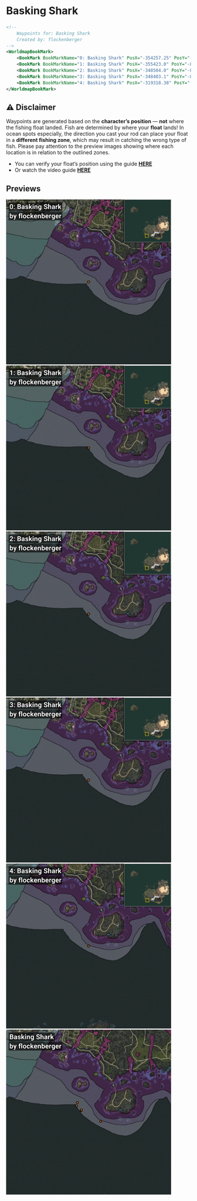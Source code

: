 # Basking Shark
```xml
<!--
    Waypoints for: Basking Shark
    Created by: flockenberger
-->
<WorldmapBookMark>
    <BookMark BookMarkName="0: Basking Shark" PosX="-354257.25" PosY="-8067.202" PosZ="-659602.6" />
    <BookMark BookMarkName="1: Basking Shark" PosX="-355423.0" PosY="-8072.0" PosZ="-664438.0" />
    <BookMark BookMarkName="2: Basking Shark" PosX="-348504.0" PosY="-8114.0" PosZ="-671525.0" />
    <BookMark BookMarkName="3: Basking Shark" PosX="-348403.1" PosY="-8067.715" PosZ="-670883.4" />
    <BookMark BookMarkName="4: Basking Shark" PosX="-319318.38" PosY="-7992.833" PosZ="-687789.0" />
</WorldmapBookMark>
```

## ⚠️ Disclaimer
Waypoints are generated based on the __**character’s position**__ — __not__ where the fishing float landed.
Fish are determined by where your **float** lands!
In ocean spots especially, the direction you cast your rod can place your float in a **different fishing zone**, which may result in catching the wrong type of fish.
Please pay attention to the preview images showing where each location is in relation to the outlined zones.

- You can verify your float’s position using the guide [**HERE**](https://flockenberger.github.io/bdo-fish-position/)
- Or watch the video guide [**HERE**](https://youtu.be/t-VXcRoNojk)

## Previews
<img src="./Basking Shark_0_Preview.webp" width="450"/> <img src="./Basking Shark_1_Preview.webp" width="450"/> <img src="./Basking Shark_2_Preview.webp" width="450"/> <img src="./Basking Shark_3_Preview.webp" width="450"/> <img src="./Basking Shark_4_Preview.webp" width="450"/> <img src="./Basking Shark_Preview.webp" width="450"/> 